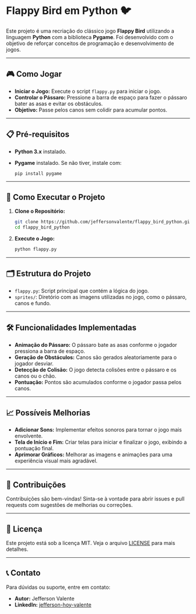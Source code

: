 # Flappy Bird em Python 🐦

Este projeto é uma recriação do clássico jogo **Flappy Bird** utilizando a linguagem **Python** com a biblioteca **Pygame**. Foi desenvolvido com o objetivo de reforçar conceitos de programação e desenvolvimento de jogos.

---

## 🎮 Como Jogar

- **Iniciar o Jogo:** Execute o script `flappy.py` para iniciar o jogo.
- **Controlar o Pássaro:** Pressione a barra de espaço para fazer o pássaro bater as asas e evitar os obstáculos.
- **Objetivo:** Passe pelos canos sem colidir para acumular pontos.

---

## 📋 Pré-requisitos

- **Python 3.x** instalado.
- **Pygame** instalado. Se não tiver, instale com:

  ```bash
  pip install pygame
  ```

---

## 🚀 Como Executar o Projeto

1. **Clone o Repositório:**

   ```bash
   git clone https://github.com/jeffersonvalente/flappy_bird_python.git
   cd flappy_bird_python
   ```

2. **Execute o Jogo:**

   ```bash
   python flappy.py
   ```

---

## 🗂️ Estrutura do Projeto

- `flappy.py`: Script principal que contém a lógica do jogo.
- `sprites/`: Diretório com as imagens utilizadas no jogo, como o pássaro, canos e fundo.

---

## 🛠️ Funcionalidades Implementadas

- **Animação do Pássaro:** O pássaro bate as asas conforme o jogador pressiona a barra de espaço.
- **Geração de Obstáculos:** Canos são gerados aleatoriamente para o jogador desviar.
- **Detecção de Colisão:** O jogo detecta colisões entre o pássaro e os canos ou o chão.
- **Pontuação:** Pontos são acumulados conforme o jogador passa pelos canos.

---

## 📈 Possíveis Melhorias

- **Adicionar Sons:** Implementar efeitos sonoros para tornar o jogo mais envolvente.
- **Tela de Início e Fim:** Criar telas para iniciar e finalizar o jogo, exibindo a pontuação final.
- **Aprimorar Gráficos:** Melhorar as imagens e animações para uma experiência visual mais agradável.

---

## 🤝 Contribuições

Contribuições são bem-vindas! Sinta-se à vontade para abrir issues e pull requests com sugestões de melhorias ou correções.

---

## 📄 Licença

Este projeto está sob a licença MIT. Veja o arquivo [LICENSE](LICENSE) para mais detalhes.

---

## 📞 Contato

Para dúvidas ou suporte, entre em contato:

- **Autor:** Jefferson Valente
- **LinkedIn:** [jefferson-hoy-valente](https://www.linkedin.com/in/jefferson-hoy-valente/)

